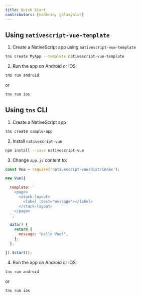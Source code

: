 ```yaml
---
title: Quick Start
contributors: [naderio, galaxyblur]
---
```


## Using `nativescript-vue-template`

1) Create a NativeScript app using `nativescript-vue-template`

```sh
tns create MyApp --template nativescript-vue-template
```

2) Run the app on Android or iOS:

```sh
tns run android
```

or

```sh
tns run ios
```

## Using `tns` CLI

1) Create a NativeScript app

```sh
tns create sample-app
```

2) Install `nativescript-vue`

```sh
npm install --save nativescript-vue
```
3) Change `app.js` content to:

```javascript
const Vue = require('nativescript-vue/dist/index');

new Vue({

  template: `
    <page>
      <stack-layout>
        <label :text="message"></label>
      </stack-layout>
    </page>
  `,

  data() {
    return {
      message: "Hello Vue!",
    };
  },

}).$start();
```

4) Run the app on Android or iOS:

```sh
tns run android
```

or

```sh
tns run ios
```

